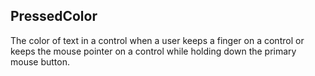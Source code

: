 ## PressedColor ##
The color of text in a control when a user keeps a finger on a control or keeps the mouse pointer on a control while holding down the primary mouse button.
